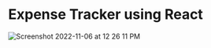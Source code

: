 # Expense Tracker using React
![Screenshot 2022-11-06 at 12 26 11 PM](https://user-images.githubusercontent.com/36075756/200158358-8b963c85-881c-48b3-9b8e-cf874e121a60.png)
